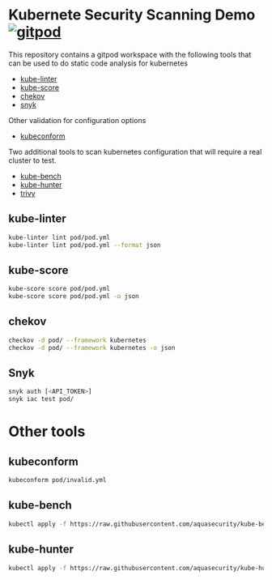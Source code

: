 # Kubernete Security Scanning Demo [![gitpod](https://img.shields.io/badge/Gitpod-ready--to--code-blue?logo=gitpod&style=flat-square)](https://gitpod.io/#https://github.com/alfespa17/demo-k8s-tools-security)

This repository contains a gitpod workspace with the following tools that can be used to do static code analysis for kubernetes

- [kube-linter](https://github.com/stackrox/kube-linter)
- [kube-score](https://github.com/zegl/kube-score)
- [chekov](https://github.com/bridgecrewio/checkov)
- [snyk](https://github.com/snyk/cli)

Other validation for configuration options
- [kubeconform](https://github.com/yannh/kubeconform)

Two additional tools to scan kubernetes configuration that will require a real cluster to test.

- [kube-bench](https://github.com/aquasecurity/kube-bench)
- [kube-hunter](https://github.com/aquasecurity/kube-hunter)
- [trivy](https://github.com/aquasecurity/trivy)

## kube-linter

```bash
kube-linter lint pod/pod.yml
kube-linter lint pod/pod.yml --format json
```

## kube-score

```bash
kube-score score pod/pod.yml
kube-score score pod/pod.yml -o json
```

## chekov

```bash
checkov -d pod/ --framework kubernetes
checkov -d pod/ --framework kubernetes -o json
```

## Snyk

```bash
snyk auth [<API_TOKEN>]
snyk iac test pod/
```
# Other tools

## kubeconform

```bash
kubeconform pod/invalid.yml 
```

## kube-bench

```bash
kubectl apply -f https://raw.githubusercontent.com/aquasecurity/kube-bench/main/job.yaml
```

## kube-hunter

```bash
kubectl apply -f https://raw.githubusercontent.com/aquasecurity/kube-hunter/main/job.yaml
```